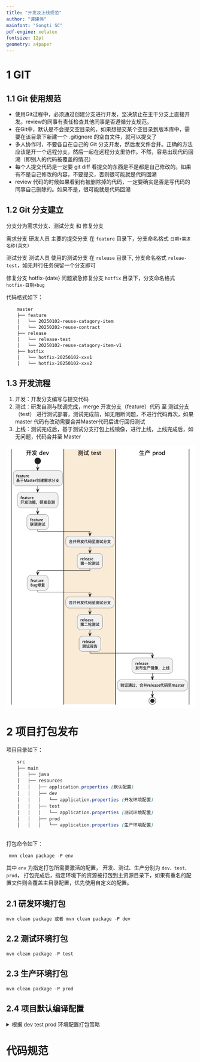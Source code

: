 ```yaml
---
title: "开发及上线规范"
author: "谭建伟"
mainfont: "Songti SC"
pdf-engine: xelatex
fontsize: 12pt
geometry: a4paper
---
```

# 1 GIT

## 1.1 Git 使用规范

- 使用Git过程中，必须通过创建分支进行开发，坚决禁止在主干分支上直接开发。review的同事有责任检查其他同事是否遵循分支规范。
- 在Git中，默认是不会提交空目录的，如果想提交某个空目录到版本库中，需要在该目录下新建一个
    .gitignore 的空白文件，就可以提交了
- 多人协作时，不要各自在自己的 Git
    分支开发，然后发文件合并。正确的方法应该是开一个远程分支，然后一起在远程分支里协作。不然，容易出现代码回溯（即别人的代码被覆盖的情况）
- 每个人提交代码是一定要 git diff
    看提交的东西是不是都是自己修改的。如果有不是自己修改的内容，不要提交，否则很可能就是代码回溯
- review
    代码的时候如果看到有被删除掉的代码，一定要确实是否是写代码的同事自己删除的。如果不是，很可能就是代码回溯

## 1.2 Git 分支建立

分支分为需求分支、测试分支 和 修复分支

需求分支 研发人员 主要的提交分支 在 `feature` 目录下，分支命名格式
`日期+需求名称(英文)`

测试分支 测试人员 使用的测试分支 在 `release` 目录下, 分支命名格式
`releae-test`，如无并行任务保留一个分支即可

修复分支 hotfix-{date} 问题紧急修复分支 `hotfix` 目录下，分支命名格式
`hotfix-日期+bug`


代码格式如下：
```text
    master
    ├── feature
    │   └── 20250102-reuse-catagory-item 
    │   └── 20250202-reuse-contract
    ├── release 
    │   └── release-test
    │   └── 20250102-reuse-catagory-item-v1
    ├── hotfix
    │   └── hotfix-20250102-xxx1
    │   └── hotfix-20250102-xxx2
```

## 1.3 开发流程
1.  开发：开发分支编写与提交代码
2.  测试：研发自测与联调完成，merge 开发分支（feature）代码 至
    测试分支（test）
    进行测试部署，测试完成前，如无阻断问题，不进行代码再次，如果 master
    代码有改动需要合并Master代码后进行回归测试
3.  上线：测试完成后，基于测试分支打包上线镜像，进行上线，上线完成后，如无问题，代码合并至
    Master

![开发上线流程-代码合并流程.png](../images/670326044217298956.png)

# 2 项目打包发布

项目目录如下：

``` scss
    src
    ├── main
    │   ├── java
    │   ├── resources
    │   │   ├── application.properties (默认配置)
    │   │   ├── dev
    │   │   │   └── application.properties (开发环境配置)
    │   │   ├── test
    │   │   │   └── application.properties (测试环境配置)
    │   │   ├── prod
    │   │   │   └── application.properties (生产环境配置)
```
<br />
打包命令如下：

```shell
 mvn clean package -P env
```

其中 `env` 为指定打包所需要激活的配置， 开发、测试、生产分别为
`dev、test、prod`，
打包完成后，指定环境下的资源被打包到主资源目录下，如果有重名的配置文件则会覆盖主目录配置，优先使用自定义的配置。

## 2.1 研发环境打包

    mvn clean package 或者 mvn clean package -P dev

## 2.2 测试环境打包

    mvn clean package -P test

## 2.3 生产环境打包

    mvn clean package -P prod

## 2.4 项目默认编译配置

<details>
<summary>
根据 dev test prod 环境配置打包策略
</summary>

``` xml
<profiles>
    <!-- 开发环境 -->
    <profile>
        <id>dev</id>
        <activation>
            <activeByDefault>true</activeByDefault> <!-- 默认激活开发环境 -->
        </activation>
        <build>
            <resources>
                <resource>
                    <directory>src/main/resources/dev</directory>
                    <filtering>false</filtering>
                </resource>
            </resources>
        </build>
    </profile>
    <!-- 测试环境 -->
    <profile>
        <id>test</id>
        <build>
            <resources>
                <!-- 测试资源 -->
                <resource>
                    <directory>src/main/resources/test</directory>
                    <filtering>false</filtering>
                </resource>
            </resources>
        </build>
    </profile>
    <!-- 生产环境 -->
    <profile>
        <id>prod</id>
        <build>
            <resources>
                <resource>
                    <directory>src/main/resources/prod</directory>
                    <filtering>false</filtering>
                </resource>
            </resources>
        </build>
    </profile>
</profiles>
```

</details>

# 代码规范
<br />
<br />
<br />
<br />
